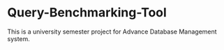 # Query-Benchmarking-Tool
This is a university semester project for Advance Database Management system.
